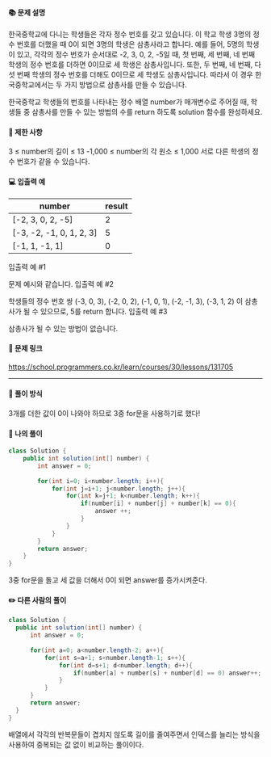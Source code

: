 #### 📚 문제 설명
한국중학교에 다니는 학생들은 각자 정수 번호를 갖고 있습니다. 이 학교 학생 3명의 정수 번호를 더했을 때 0이 되면 3명의 학생은 삼총사라고 합니다. 예를 들어, 5명의 학생이 있고, 각각의 정수 번호가 순서대로 -2, 3, 0, 2, -5일 때, 첫 번째, 세 번째, 네 번째 학생의 정수 번호를 더하면 0이므로 세 학생은 삼총사입니다. 또한, 두 번째, 네 번째, 다섯 번째 학생의 정수 번호를 더해도 0이므로 세 학생도 삼총사입니다. 따라서 이 경우 한국중학교에서는 두 가지 방법으로 삼총사를 만들 수 있습니다.

한국중학교 학생들의 번호를 나타내는 정수 배열 number가 매개변수로 주어질 때, 학생들 중 삼총사를 만들 수 있는 방법의 수를 return 하도록 solution 함수를 완성하세요. 

#### 📌 제한 사항 
3 ≤ number의 길이 ≤ 13
-1,000 ≤ number의 각 원소 ≤ 1,000
서로 다른 학생의 정수 번호가 같을 수 있습니다.

#### 💻 입출력 예

|number|result|
|---|:---|
|[-2, 3, 0, 2, -5]|	2|
|[-3, -2, -1, 0, 1, 2, 3]|	5|
|[-1, 1, -1, 1]|	0|



입출력 예 #1

문제 예시와 같습니다.
입출력 예 #2

학생들의 정수 번호 쌍 (-3, 0, 3), (-2, 0, 2), (-1, 0, 1), (-2, -1, 3), (-3, 1, 2) 이 삼총사가 될 수 있으므로, 5를 return 합니다.
입출력 예 #3

삼총사가 될 수 있는 방법이 없습니다.



#### 🔗 문제 링크
https://school.programmers.co.kr/learn/courses/30/lessons/131705

---
#### 💭 풀이 방식
3개를 더한 값이 0이 나와야 하므로 3중 for문을 사용하기로 했다!


#### 📝 나의 풀이
``` java
class Solution {
    public int solution(int[] number) {
        int answer = 0;
        
        for(int i=0; i<number.length; i++){
            for(int j=i+1; j<number.length; j++){
                for(int k=j+1; k<number.length; k++){
                    if(number[i] + number[j] + number[k] == 0){
                        answer ++;
                    }
                }
            }
        }
        return answer;
    }
}
```
3중 for문을 돌고 세 값을 더해서 0이 되면 answer를 증가시켜준다.


#### ✏️ 다른 사람의 풀이
``` java
class Solution {
  public int solution(int[] number) {
      int answer = 0;
      
      for(int a=0; a<number.length-2; a++){
          for(int s=a+1; s<number.length-1; s++){
              for(int d=s+1; d<number.length; d++){
                  if(number[a] + number[s] + number[d] == 0) answer++;
              }
          }
      }
      return answer;
  }
}
```
배열에서 각각의 반복문들이 겹치지 않도록 길이를 줄여주면서 인덱스를 늘리는 방식을 사용하여 중복되는 값 없이 비교하는 풀이이다.




